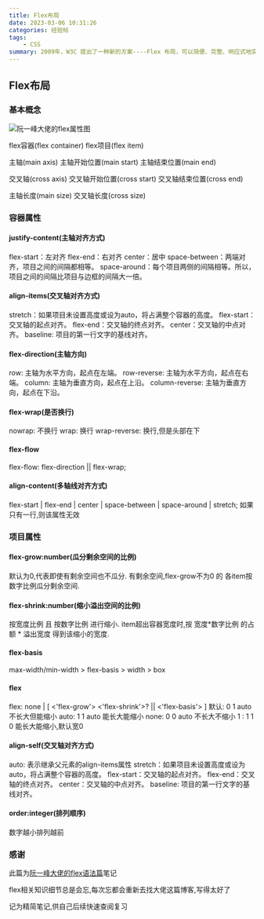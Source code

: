 ```yaml
---
title: Flex布局
date: 2023-03-06 10:31:26
categories: 经验帖
tags:
    - CSS
summary: 2009年，W3C 提出了一种新的方案----Flex 布局，可以简便、完整、响应式地实现各种页面布局。目前，它已经得到了所有浏览器的支持，这意味着，现在就能很安全地使用这项功能。
---
```


## Flex布局

### 基本概念

![阮一峰大佬的flex属性图](https://www.ruanyifeng.com/blogimg/asset/2015/bg2015071004.png)

flex容器(flex container) flex项目(flex item)

主轴(main axis) 主轴开始位置(main start) 主轴结束位置(main end)

交叉轴(cross axis) 交叉轴开始位置(cross start) 交叉轴结束位置(cross end)

主轴长度(main size) 交叉轴长度(cross size)

### 容器属性

#### justify-content(主轴对齐方式)
flex-start：左对齐
flex-end：右对齐
center：居中
space-between：两端对齐，项目之间的间隔都相等。
space-around：每个项目两侧的间隔相等。所以，项目之间的间隔比项目与边框的间隔大一倍。

#### align-items(交叉轴对齐方式)
stretch：如果项目未设置高度或设为auto，将占满整个容器的高度。
flex-start：交叉轴的起点对齐。
flex-end：交叉轴的终点对齐。
center：交叉轴的中点对齐。
baseline: 项目的第一行文字的基线对齐。

#### flex-direction(主轴方向)
row: 主轴为水平方向，起点在左端。
row-reverse: 主轴为水平方向，起点在右端。
column: 主轴为垂直方向，起点在上沿。
column-reverse: 主轴为垂直方向，起点在下沿。
 
#### flex-wrap(是否换行)
nowrap: 不换行
wrap: 换行
wrap-reverse: 换行,但是头部在下 
 
#### flex-flow
flex-flow: flex-direction || flex-wrap;
 
#### align-content(多轴线对齐方式)
flex-start | flex-end | center | space-between | space-around | stretch;
如果只有一行,则该属性无效

### 项目属性

#### flex-grow:number(瓜分剩余空间的比例)
默认为0,代表即使有剩余空间也不瓜分.
有剩余空间,flex-grow不为0 的 各item按 数字比例瓜分剩余空间.

#### flex-shrink:number(缩小溢出空间的比例)
按宽度比例 且 按数字比例 进行缩小.
item超出容器宽度时,按 宽度*数字比例 的占额 * 溢出宽度 得到该缩小的宽度.

#### flex-basis
max-width/min-width > flex-basis > width > box

#### flex
flex: none | [ <'flex-grow'> <'flex-shrink'>? || <'flex-basis'> ]
默认: 0 1 auto  不长大但能缩小
auto: 1 1 auto  能长大能缩小
none: 0 0 auto  不长大不缩小
1   : 1 1 0     能长大能缩小,默认宽0

#### align-self(交叉轴对齐方式)
auto: 表示继承父元素的align-items属性
stretch：如果项目未设置高度或设为auto，将占满整个容器的高度。
flex-start：交叉轴的起点对齐。
flex-end：交叉轴的终点对齐。
center：交叉轴的中点对齐。
baseline: 项目的第一行文字的基线对齐。

#### order:integer(排列顺序)
数字越小排列越前


### 感谢

此篇为[阮一峰大佬的flex语法篇](https://www.ruanyifeng.com/blog/2015/07/flex-grammar.html)笔记

flex相关知识细节总是会忘,每次忘都会重新去找大佬这篇博客,写得太好了

记为精简笔记,供自己后续快速查阅复习



